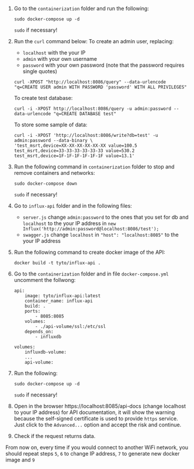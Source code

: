 1. Go to the `containerization` folder and run the following:
    ```
    sudo docker-compose up -d
    ```
    `sudo` if necessary!

2. Run the `curl` command below:
    To create an admin user, replacing:
    * `localhost` with the your IP
    * `admin` with your own username
    * `password` with your own password (note that the password requires single quotes)
    ```
    curl -XPOST "http://localhost:8086/query" --data-urlencode "q=CREATE USER admin WITH PASSWORD 'password' WITH ALL PRIVILEGES"
    ```
    To create test database:
    ```
    curl -i -XPOST http://localhost:8086/query -u admin:password --data-urlencode "q=CREATE DATABASE test"
    ```
    To store some sample of data:
    ```
    curl -i -XPOST 'http://localhost:8086/write?db=test' -u admin:password --data-binary \
    'test_msrt,device=XX-XX-XX-XX-XX-XX value=100.5
    test_msrt,device=33-33-33-33-33-33 value=530.2
    test_msrt,device=1F-1F-1F-1F-1F-1F value=13.1'
    ```

5. Run the following command in `containerization` folder to stop and remove containers and networks:
    ```
    sudo docker-compose down
    ```
    `sudo` if necessary!

6. Go to `influx-api` folder and in the following files: 
    * `server.js` change `admin:password` to the ones that you set for db and `localhost` to the your IP address in `new Influx('http://admin:password@localhost:8086/test');`
    * `swagger.js` change `localhost` in `"host": "localhost:8085"` to the your IP address

7. Run the following command to create docker image of the API:
    ```
    docker build -t tyto/influx-api .
    ```

8. Go to the `containerization` folder and in file `docker-compose.yml` uncomment the follwong:
    ```
    api:
        image: tyto/influx-api:latest
        container_name: influx-api
        build: .
        ports:
            - 8085:8085
        volumes:
            - ./api-volume/ssl:/etc/ssl
        depends_on:
            - influxdb
    ```
    ```
    volumes:
        influxdb-volume:
        ...
        api-volume:
    ```

9. Run the following:
    ```
    sudo docker-compose up -d
    ```
    `sudo` if necessary!

10. Open in the browser https://localhost:8085/api-docs (change localhost to your IP address) for API documentation, it will show the warning because the self-signed certificate is used to provide `https` service. Just click to the `Advanced...` option and  accept the risk and continue.

11. Check if the request returns data.

From now on, every time if you would connect to another WiFi network, you should repeat steps `5`, `6` to change IP address, `7` to generate new docker image and `9`